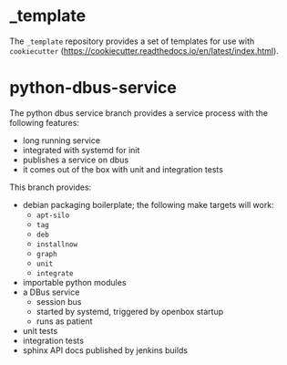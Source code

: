 
\_template
==========

The `_template` repository provides a set of templates for use with `cookiecutter`
(https://cookiecutter.readthedocs.io/en/latest/index.html).


python-dbus-service
===================

The python dbus service branch provides a service process with the following
features:

* long running service
* integrated with systemd for init
* publishes a service on dbus
* it comes out of the box with unit and integration tests

This branch provides:

* debian packaging boilerplate; the following make targets will work:
	* `apt-silo`
	* `tag`
	* `deb`
	* `installnow`
	* `graph`
	* `unit`
	* `integrate`
* importable python modules
* a DBus service
	* session bus
	* started by systemd, triggered by openbox startup
	* runs as patient
* unit tests
* integration tests
* sphinx API docs published by jenkins builds

